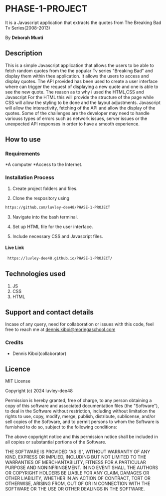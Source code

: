 # PHASE-1-PROJECT

It is a Javascript application that extracts the quotes from The Breaking Bad Tv Series(2008-2013)

By **Deborah Muoti**

## Description

This is a simple Javascript application that allows the users to be able to fetch random quotes from the the popular Tv series "Breaking Bad" and display them within thee application. It allows the users to access and display quotes. The API provided has been used to create a user interface where can trigger the request of displaying a new quote and one is able to see the new quote. The reason as to why i used the HTML,CSS and Javascript
For the HTML this will provide the structure of the page while CSS will allow the styling to be done and the layout adjustments. Javascript will allow the interactivity, fetching of the API and allow the display of the quotes.
Some of the challenges are the developer may need to handle variouss types of errors such as network issues, server issues or the unexpected API responses in order to have a smooth experience.

## How to use

### Requirements

*A computer
*Access to the Internet.

### Installation Process

1. Create project folders and files.

2. Clone the respository using

```bash
https://github.com/luvley-dee48/PHASE-1-PROJECT
```

3. Navigate into the bash terminal.

4. Set up HTML file for the user interface.

5. Include necessary CSS and Javascript files.

#### Live Link
```bash
 https://luvley-dee48.github.io/PHASE-1-PROJECT/
 ```

## Technologies used

1. JS
2. CSS
3. HTML

## Support and contact details

Incase of any query, need for collaboration or issues with this code, feel free to reach me at
<dennis.kiboi@moringaschool.com>

### Credits

- Dennis Kiboi(collaborator)


## Licence

MIT License


Copyright (c) 2024 luvley-dee48

Permission is hereby granted, free of charge, to any person obtaining a copy
of this software and associated documentation files (the "Software"), to deal
in the Software without restriction, including without limitation the rights
to use, copy, modify, merge, publish, distribute, sublicense, and/or sell
copies of the Software, and to permit persons to whom the Software is
furnished to do so, subject to the following conditions:

The above copyright notice and this permission notice shall be included in all
copies or substantial portions of the Software.

THE SOFTWARE IS PROVIDED "AS IS", WITHOUT WARRANTY OF ANY KIND, EXPRESS OR
IMPLIED, INCLUDING BUT NOT LIMITED TO THE WARRANTIES OF MERCHANTABILITY,
FITNESS FOR A PARTICULAR PURPOSE AND NONINFRINGEMENT. IN NO EVENT SHALL THE
AUTHORS OR COPYRIGHT HOLDERS BE LIABLE FOR ANY CLAIM, DAMAGES OR OTHER
LIABILITY, WHETHER IN AN ACTION OF CONTRACT, TORT OR OTHERWISE, ARISING FROM,
OUT OF OR IN CONNECTION WITH THE SOFTWARE OR THE USE OR OTHER DEALINGS IN THE
SOFTWARE.

